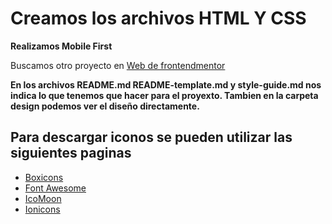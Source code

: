 # Creamos los archivos HTML Y CSS 

**Realizamos Mobile First**

Buscamos otro proyecto en [Web de frontendmentor](https://www.frontendmentor.io/)

**En los archivos README.md README-template.md y style-guide.md nos indica lo que tenemos que hacer para el proyexto. Tambien en la carpeta design podemos ver el diseño directamente.**

## Para descargar iconos se pueden utilizar las siguientes paginas 


- [Boxicons](https://boxicons.com/)
- [Font Awesome](https://fontawesome.com/)
- [IcoMoon](https://icomoon.io/)
- [Ionicons](https://ionicons.com/)
